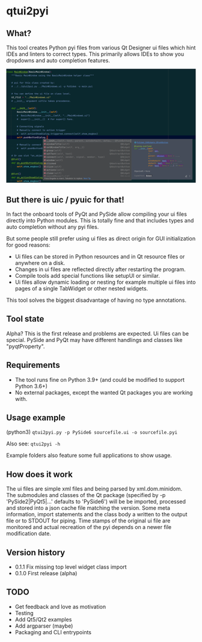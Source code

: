 # qtui2pyi

## What?
This tool creates Python pyi files from various Qt Designer ui files which
hint IDEs and linters to correct types. This primarily allows IDEs to
show you dropdowns and auto completion features.

![Example of having code completion in PyCharm](example_annotated.png?raw=true)

## But there is uic / pyuic for that!
In fact the onboard tools of PyQt and PySide allow compiling your ui
files directly into Python modules. This is totally fine and that includes types and
auto completion without any pyi files.  

But some people still prefer using ui files as direct origin for GUI
initialization for good reasons:
- Ui files can be stored in Python resources and in Qt resource files or anywhere on a disk.
- Changes in ui files are reflected directly after restarting the program.
- Compile tools add special functions like setupUI or similar.
- Ui files allow dynamic loading or nesting for example multiple ui files into pages of a single TabWidget or other nested widgets.

This tool solves the biggest disadvantage of having no type annotations.

## Tool state
Alpha? This is the first release and problems are expected. Ui files can
be special. PySide and PyQt may have different handlings and classes like "pyqtProperty".

## Requirements
- The tool runs fine on Python 3.9+ (and could be modified to support Python 3.6+)
- No external packages, except the wanted Qt packages you are working with.

## Usage example
(python3) `qtui2pyi.py -p PySide6 sourcefile.ui -o sourcefile.pyi`

Also see: `qtui2pyi -h`  

Example folders also feature some full applications to show usage.

## How does it work
The ui files are simple xml files and being parsed by xml.dom.minidom.  
The submodules and classes of the Qt package (specified by -p 'PySide2|PyQt5|...' defaults to 'PySide6') will be be imported, processed and stored into a json cache file matching the version. 
Some meta information, import statements and the class body a written to the output file or to STDOUT for piping.
Time stamps of the original ui file are monitored and actual recreation of the pyi depends on a newer file modification date.

## Version history
- 0.1.1 Fix missing top level widget class import
- 0.1.0 First release (alpha)

## TODO
- Get feedback and love as motivation
- Testing
- Add Qt5/Qt2 examples
- Add argparser (maybe)
- Packaging and CLI entrypoints
